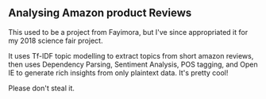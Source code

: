 ## Analysing Amazon product Reviews
This used to be a project from Fayimora, but I've since appropriated it for my 2018 science fair project.

It uses Tf-IDF topic modelling to extract topics from short amazon reviews, then uses Dependency Parsing, Sentiment Analysis, POS tagging, and Open IE to generate rich insights from only plaintext data. It's pretty cool!





Please don't steal it.
